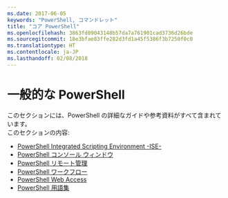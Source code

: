 ```yaml
---
ms.date: 2017-06-05
keywords: "PowerShell, コマンドレット"
title: "コア PowerShell"
ms.openlocfilehash: 3863fd09043148b57da7a761901cad3736d26bde
ms.sourcegitcommit: 18e3bfae83ffe282d3fd1a45f5386f3b7250f0c0
ms.translationtype: HT
ms.contentlocale: ja-JP
ms.lasthandoff: 02/08/2018
---
```

# <a name="common-powershell"></a>一般的な PowerShell
このセクションには、PowerShell の詳細なガイドや参考資料がすべて含まれています。  
このセクションの内容:
- [PowerShell Integrated Scripting Environment -ISE-](ise-guide.md)
- [PowerShell コンソール ウィンドウ](console-guide.md)
- [PowerShell リモート管理](Running-Remote-Commands.md)
- [PowerShell ワークフロー](workflows-guide.md)
- [PowerShell Web Access ](web-access.md)
- [PowerShell 用語集](../Windows-PowerShell-Glossary.md)


